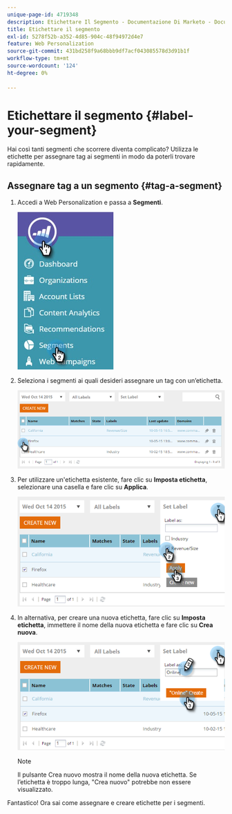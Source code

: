 ```yaml
---
unique-page-id: 4719348
description: Etichettare Il Segmento - Documentazione Di Marketo - Documentazione Del Prodotto
title: Etichettare il segmento
exl-id: 5278f52b-a352-4d85-904c-48f94972d4e7
feature: Web Personalization
source-git-commit: 431bd258f9a68bbb9df7acf043085578d3d91b1f
workflow-type: tm+mt
source-wordcount: '124'
ht-degree: 0%

---
```


# Etichettare il segmento {#label-your-segment}

Hai così tanti segmenti che scorrere diventa complicato? Utilizza le etichette per assegnare tag ai segmenti in modo da poterli trovare rapidamente.

## Assegnare tag a un segmento {#tag-a-segment}

1. Accedi a Web Personalization e passa a **Segmenti**.

   ![](assets/new-dropdown-segments-hand.jpg)

1. Seleziona i segmenti ai quali desideri assegnare un tag con un’etichetta.

   ![](assets/image2015-10-14-15-3a26-3a28.png)

1. Per utilizzare un&#39;etichetta esistente, fare clic su **Imposta etichetta**, selezionare una casella e fare clic su **Applica**.

   ![](assets/image2015-10-14-15-3a34-3a42.png)

1. In alternativa, per creare una nuova etichetta, fare clic su **Imposta etichetta**, immettere il nome della nuova etichetta e fare clic su **Crea nuova**.

   ![](assets/image2015-10-14-15-3a38-3a30.png)

   >[!NOTE]
   >
   >Il pulsante Crea nuovo mostra il nome della nuova etichetta. Se l’etichetta è troppo lunga, &quot;Crea nuovo&quot; potrebbe non essere visualizzato.

Fantastico! Ora sai come assegnare e creare etichette per i segmenti.
